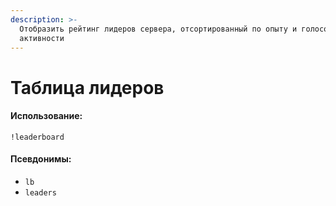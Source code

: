 ```yaml
---
description: >-
  Отобразить рейтинг лидеров сервера, отсортированный по опыту и голосовой
  активности
---
```


# Таблица лидеров

#### Использование:

```
!leaderboard
```

#### Псевдонимы:

* `lb`
* `leaders`

